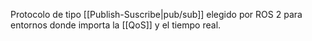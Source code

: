 Protocolo de tipo [[Publish-Suscribe|pub/sub]] elegido por ROS 2 para entornos donde importa la [[QoS]] y el tiempo real.